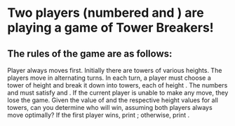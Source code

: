 # Two players (numbered  and ) are playing a game of Tower Breakers! 
## The rules of the game are as follows:

Player  always moves first.
Initially there are  towers of various heights.
The players move in alternating turns. In each turn, a player must choose a tower of height  and break it down into  towers, each of height . The numbers  and  must satisfy  and .
If the current player is unable to make any move, they lose the game.
Given the value of  and the respective height values for all towers, can you determine who will win, assuming both players always move optimally? If the first player wins, print ; otherwise, print .
